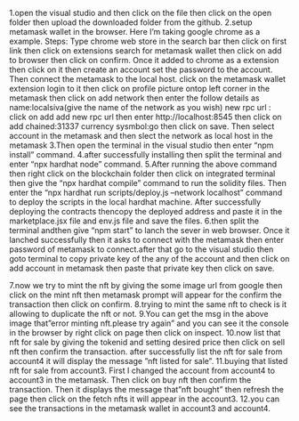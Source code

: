 1.open the visual studio and then click on the file then click on the open folder then upload the downloaded folder from the github.
2.setup metamask wallet in the browser.
Here I’m taking google chrome as a example.
Steps:
Type chrome web store in the search bar then click on first link then click on extensions search for metamask wallet then click on add to browser then click on confirm.
Once it added to chrome as a extension then click on it then create an account set the password to the account.
Then connect the metamask to the local host.
click on the metamask wallet extension login to it then click on profile picture ontop left corner  in the metamask then click on add network then enter the follow details as
name:localsiva(give the name of the network as you wish)
new rpc url : click on add add new rpc url then enter http://localhost:8545 then click on add
chained:31337
currency sysmbol:go
then click on save.
Then select account in the metamask and then slect the network as local host in the metamask
3.Then open the terminal  in the visual studio then enter “npm install” command.
4.after successfully installing then split the terminal and enter “npx hardhat node” command.
5.After running the above command then right click on the blockchain folder then click on integrated terminal then give the “npx hardhat compile” command to run the solidity files.
Then enter the “npx hardhat run scripts/deploy.js –network localhost”  command to deploy the scripts in the local hardhat machine.
After successfully deploying the contracts thencopy the deployed address and paste it in the marketplace.jsx file and env.js file and save the files.
6.then split the terminal andthen give “npm start” to lanch the  sever in web browser.
Once it lanched successfully then it asks to connect with the metamask then enter password of metamask to connect.after that go to the visual studio then goto terminal to copy private key of the any of the account and then click on add account in metamask then paste that private key then click on save.

7.now we try to mint the nft by giving the some image url from google then click on the mint nft then metamask prompt will appear for the confirm the transaction then click on confirm.
8.trying to mint the same nft to check is it allowing to duplicate the nft or not.
9.You can get the msg in the above image that”error minting nft.please try again” and you can see it the console in the browser by right click on page then click on inspect.
10.now list that nft for sale by giving the tokenid and setting  desired price then click on sell nft then confirm the transaction.
after successfully list the nft  for sale from account4 it will display the message ”nft listed for sale”.
11.buying that listed nft for sale from account3.
First I changed the account from account4 to account3 in the metamask.
Then click on buy nft then confirm the transaction.
Then it displays the message that”nft bought” then refresh the page then click on the fetch nfts it will appear in the account3.
12.you can see the transactions in the metamask wallet in account3 and account4.

